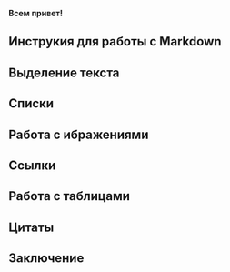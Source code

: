**Всем привет!**

## Инструкия для работы с Markdown


## Выделение текста

## Списки

## Работа с ибражениями 

## Ссылки

## Работа с таблицами

## Цитаты 

## Заключение 